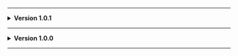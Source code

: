 
---

**<details><summary>Version 1.0.1</summary>**

 - README UPDATE! README UPDATE!
 
 </details>
 
---

**<details><summary>Version 1.0.0</summary>**

 - Initial release.
 
 </details>
 
---
